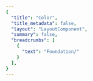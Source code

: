 ```yaml
---
{
  "title": "Color",
  "title_metadata": false,
  "layout": "LayoutComponent",
  "summary": false,
  "breadcrumbs": [
    {
      "text": "Foundation/"
    }
  ],
}
---
```

<cdr-doc-tabs :labels="['Overview', 'Guidelines', 'Resources']">
<template slot="Overview">
<cdr-doc-table-of-contents-shell>
  

Color design tokens store the fundamental color decisions of REI’s visual language:
  - Naming entities to store visual design attributes such as color specifications
  - Replacing hard-coded values such as hex values for color
  - Maintaining a scalable and consistent visual system for UI development
  - Delivering updates to the brand identity with minimal impact to the code
  - Specifying a hierarchical and semantically defined system


## Color Tokens

### Web and Mobile
List of color tokens with descriptions and values. Web and mobile color tokens have identical hex values but the naming pattern differs. For example, color token names are:
  - **For Web:** cdr-color-text-primary-lightmode 
  - **For Android:** cdr_color_text_primary_lightmode

#### Background
| Token              | Token Name and Usage                   | Token Values        |
| :----------------- | :------------------------------------- | :------------------ |
| `CSS code` | **cdr-color-background-form-input-lightmode** <br>Only use for light background color - lightest value    | #ffffff <br>r255  g255  b255  |
| `CSS code` | **cdr-color-background-lighter** <br>Only use for light background color - value is between light and lightest   | #fafafa <br>r250  g250  b250  |
| `CSS code` | **cdr-color-background-light** <br>Only use for light background color <br>  | #f7f7f7 <br>r247  g247  b247  |
| `CSS code` | **cdr-color-background-dark** <br>Only use for dark background color   | #292929 <br>r41  g41  b41  |
| `CSS code` | **cdr-color-background-darker** <br>Only use for dark background color - darkest value   | #1a1a1a <br>r26  g26  b26  |

<br>
#### Typography Colors
##### Text or Foreground Colors on Light Backgrounds
| Token              | Token Name and Usage                   | Token Values        |
| :----------------- | :------------------------------------- | :------------------ |
| `CSS code` | **cdr-color-text-primary-lightmode** <br>Primary body text color on a light background    | #292929<br>r41  g41  b41  |
| `CSS code` | **cdr-color-text-secondary-lightmode** <br>Secondary or supplemental text color on a light background   | #616161<br>r97  g97  b97  |
| `CSS code` | **cdr-color-text-link-lightmode** <br>Link text color on a light background   | #3278ae<br>r50  g120  b174  |
| `CSS code` | **cdr-color-text-disabled-lightmode** <br>Disabled text color for interactive UI elements on a light background   | #b8b8b8<br>r184  g184  b184  |
| `CSS code` | **cdr-color-text-error-lightmode** <br>Error text color on a light background   | #b5292b<br>r181  g41  b43  |

<br>

##### Text or Foreground Colors on Dark Backgrounds
| Token              | Token Name and Usage                   | Token Values        |
| :----------------- | :------------------------------------- | :------------------ |
| `CSS code` | **cdr-color-text-primary-darkmode** <br>Primary body text color on a dark background     | #fafafa<br>r250  g250  b250  |
| `CSS code` | **cdr-color-text-secondary-darkmode** <br>Secondary or supplemental text color on a dark background    | #999999<br>r153  g153  b153  |
| `CSS code` | **cdr-color-text-link-darkmode** <br>Link text color on a dark background    | #5197cd<br>r81  g151  b205  |
| `CSS code` | **cdr-color-text-disabled-darkmode** <br>Disabled text color for interactive UI elements on a dark background    | #616161<br>r97  g97  b97  |
| `CSS code` | **cdr-color-text-error-darkmode** <br>Error text color on a dark background     | #e86868<br>r232  g104  b104  |


<br>
#### Forms Colors
##### Text and Backgrounds for Forms on Light Backgrounds
| Token              | Token Name and Usage                   | Token Values        |
| :----------------- | :------------------------------------- | :------------------ |
| `CSS code` | **cdr-color-text-form-label-lightmode** <br>Label text color for forms on a light background. Can also be used for input entry text    | #292929<br>r41  g41  b41  |
| `CSS code` | **cdr-color-text-form-placeholder-lightmode** <br>Placeholder text color for forms on a light background     | #616161<br>r97  g97  b97  |
| `CSS code` | **cdr-color-text-form-disabled-lightmode** <br>Disabled text color for forms on a light background     | #b8b8b8<br>r184  g184  b184  |
| `CSS code` | **cdr-color-background-form-lightmode** <br>Light background color for forms    | #ffffff<br>r255  g255  b255  |
| `CSS code` | **cdr-color-background-form-input-lightmode** <br>Light background color for input control    | #ffffff<br>r255  g255  b255  |

<br>

##### Text and Backgrounds for Forms on Dark Backgrounds
| Token              | Token Name and Usage                   | Token Values        |
| :----------------- | :------------------------------------- | :------------------ |
| `CSS code` | **cdr-color-text-form-label-darkmode** <br>Label text color for forms on a dark background. Can also be used for input entry text    | #fafafa<br>r250  g250  b250   |
| `CSS code` | **cdr-color-text-form-placeholder-darkmode** <br>Placeholder text color for forms on a dark background     | #999999<br>r153  g153  b153   |
| `CSS code` | **cdr-color-text-form-disabled-darkmode** <br>Disabled text color for forms on a dark background     | #616161<br>r97  g97  b97   |
| `CSS code` | **cdr-color-background-form-darkmode** <br>Dark background color for forms    | #292929<br>r41  g41  b41  |
| `CSS code` | **cdr-color-background-form-input-darkmode** <br>Dark background color for input control    | #292929<br>r41  g41  b41  |

<br>

#### Border Colors
##### For Light Backgrounds
| Token              | Token Name and Usage                   | Token Values        |
| :----------------- | :------------------------------------- | :------------------ |
| `CSS code` | **cdr-color-border-primary-lightmode** <br>Primary border color for light background    | #616161<br>r97  g97  b97  |
| `CSS code` | **cdr-color-border-secondary-lightmode** <br>Secondary border color for light background    | #b8b8b8<br>r184  g184  b184  |
| `CSS code` | **cdr-color-border-disabled-lightmode** <br>Border color for disabled state for light background     | #dadada<br>r218  g218  b218  |
| `CSS code` | **cdr-color-border-error-lightmode** <br>Border color for error validation state for light background     | #e86868<br>r232  g104  b104  |
| `CSS code` | **cdr-color-border-selected-lightmode** <br>     | #2b6692<br><nobr>r43  g102  b146  |

<br>

##### For Dark Backgrounds
| Token              | Token Name and Usage                   | Token Values        |
| :----------------- | :------------------------------------- | :------------------ |
| `CSS code` | **cdr-color-border-secondary-darkmode** <br>Secondary border color for dark background    | #999999<br>r153  g153  b153   | 


<br>

</cdr-doc-table-of-contents-shell>
</template>




<template slot="Guidelines">
<cdr-doc-table-of-contents-shell>

Cedar offers a range of colors designed to be accessed, understood, and used by all people regardless of their age, background, or ability. We meet or exceed color contrast [WCAG AA accessibility standards](https://www.w3.org/WAI/standards-guidelines/wcag/).

## Examples
<do-dont :examples="[
  {
    type: 'do',
    image: 'color-illustrations/color_1_do.png',
    caption: 'use approved background colors to separate content areas'
  },
  {
    type: 'dont',
    image: 'color-illustrations/color_1_dont.png',
    caption: 'use accent colors as backgrounds'
  }
]" />

<br>

<do-dont :examples="[
  {
    type: 'do',
    image: 'color-illustrations/color_2_do.png',
    caption: 'arrange background colors to promote page hierarchy by minimizing shifts in background'
  },
  {
    type: 'dont',
    image: 'color-illustrations/color_2_dont.png',
    caption: 'alternate background colors in visually jarring ways'
  }
]" />

<br>

## Accessibility 
Text choices should be paired with their corresponding background color to ensure accessibility. Legend descriptions for WCAG contrast ratios requirements are:
  - **AAA:** 7:1 for normal text and 4.5:1 for large text 
  - **AA:** 4.5:1 for normal text and 3:1 for large text
  - **AA-LG:** Only for large text, graphical objects and user interface components

Note: Large text is defined as 18 point (typically 24px) or larger or with bold style, 14 point (typically 18.66px) or larger

<br>

### For Light Backgrounds
WCAG color contrast ratios for frequently used Cedar color tokens for text or foreground colors on light background colors.

#### cdr-color-background-lightest
<table>
  <tbody>
    <tr>
      <td> <cdr-img class="cdr-doc-article-img" :src="$withBase(`/color-illustrations/wcag_rating_bkgnd_lightest_primary_4-3.png`)"/> </td>
      <td>cdr-color-text-primary-lightmode  <br>AAA 14.55:1  </td>
    </tr>
    <tr>
      <td> <cdr-img class="cdr-doc-article-img" :src="$withBase(`/color-illustrations/wcag_rating_bkgnd_lightest_secondary_4-3.png`)"/> </td>
      <td>cdr-color-text-secondary-lightmode <br>AA 6.19:1 </td>
    </tr>
    <tr>
      <td> <cdr-img class="cdr-doc-article-img" :src="$withBase(`/color-illustrations/wcag_rating_bkgnd_lightest_link_4-3.png`)"/> </td>
      <td>cdr-color-text-link-lightmode <br>AA 4.74:1 </td>
    </tr>
    <tr>
      <td> <cdr-img class="cdr-doc-article-img" :src="$withBase(`/color-illustrations/wcag_rating_bkgnd_lightest_error_4-3.png`)"/> </td>
      <td>cdr-color-text-error-lightmode <br>AA 6.33:1 </td>
    </tr>
    <tr>
      <td> <cdr-img class="cdr-doc-article-img" :src="$withBase(`/color-illustrations/wcag_rating_bkgnd_lightest_disabled_4-3.png`)"/> </td>
      <td>cdr-color-text-disabled-lightmode <br>FAIL 1.98:1 </td>
    </tr>
  </tbody>
</table>

<br>

#### cdr-color-background-lighter
<table>
  <tbody>
    <tr>
      <td> <cdr-img class="cdr-doc-article-img" :src="$withBase(`/color-illustrations/wcag_rating_bkgnd_lighter_primary_4-3.png`)"/> </td>
      <td>cdr-color-text-primary-lightmode  <br>AAA 13.94:1   </td>
    </tr>
    <tr>
      <td> <cdr-img class="cdr-doc-article-img" :src="$withBase(`/color-illustrations/wcag_rating_bkgnd_lighter_secondary_4-3.png`)"/> </td>
      <td>cdr-color-text-secondary-lightmode <br>AA 5.93:1   </td>
    </tr>
    <tr>
      <td> <cdr-img class="cdr-doc-article-img" :src="$withBase(`/color-illustrations/wcag_rating_bkgnd_lighter_link_4-3.png`)"/> </td>
      <td>cdr-color-text-link-lightmode <br>AA 4.54:1  </td>
    </tr>
    <tr>
      <td> <cdr-img class="cdr-doc-article-img" :src="$withBase(`/color-illustrations/wcag_rating_bkgnd_lighter_error_4-3.png`)"/> </td>
      <td>cdr-color-text-error-lightmode <br>AA 6.07:1 </td>
    </tr>
    <tr>
      <td> <cdr-img class="cdr-doc-article-img" :src="$withBase(`/color-illustrations/wcag_rating_bkgnd_lighter_disabled_4-3.png`)"/> </td>
      <td>cdr-color-text-disabled-lightmode <br>FAIL 1.90:1 </td>
    </tr>
  </tbody>
</table>

<br>

#### cdr-color-background-light
<table>
  <tbody>
    <tr>
      <td> <cdr-img class="cdr-doc-article-img" :src="$withBase(`/color-illustrations/wcag_rating_bkgnd_light_primary_4-3.png`)"/> </td>
      <td>cdr-color-text-primary-lightmode  <br>AAA 13.58:1  </td>
    </tr>
    <tr>
      <td> <cdr-img class="cdr-doc-article-img" :src="$withBase(`/color-illustrations/wcag_rating_bkgnd_light_secondary_4-3.png`)"/> </td>
      <td>cdr-color-text-secondary-lightmode <br>AA 5.78:1  </td>
    </tr>
    <tr>
      <td> <cdr-img class="cdr-doc-article-img" :src="$withBase(`/color-illustrations/wcag_rating_bkgnd_light_link_4-3.png`)"/> </td>
      <td>cdr-color-text-link-lightmode <br>AA-LG 4.42:1 </td>
    </tr>
    <tr>
      <td> <cdr-img class="cdr-doc-article-img" :src="$withBase(`/color-illustrations/wcag_rating_bkgnd_light_error_4-3.png`)"/> </td>
      <td>cdr-color-text-error-lightmode <br>AA 5.91:1 </td>
    </tr>
    <tr>
      <td> <cdr-img class="cdr-doc-article-img" :src="$withBase(`/color-illustrations/wcag_rating_bkgnd_light_disabled_4-3.png`)"/> </td>
      <td>cdr-color-text-disabled-lightmode <br>FAIL 1.85:1  </td>
    </tr>
  </tbody>
</table> 

<br>


### For Dark Backgrounds
WCAG color contrast ratios for frequently used Cedar color tokens for text or foreground colors on dark background colors.

#### cdr-color-background-dark
<table>
  <tbody>
    <tr>
      <td> <cdr-img class="cdr-doc-article-img" :src="$withBase(`/color-illustrations/wcag_rating_bkgnd_dark_primary_4-3.png`)"/> </td>
      <td>cdr-color-text-primary-darkmode  <br>AAA 13.94:1 </td>
    </tr>
    <tr>
      <td> <cdr-img class="cdr-doc-article-img" :src="$withBase(`/color-illustrations/wcag_rating_bkgnd_dark_secondary_4-3.png`)"/> </td>
      <td>cdr-color-text-secondary-darkmode <br>AA 5.11:1 </td>
    </tr>
    <tr>
      <td> <cdr-img class="cdr-doc-article-img" :src="$withBase(`/color-illustrations/wcag_rating_bkgnd_dark_link_4-3.png`)"/> </td>
      <td>cdr-color-text-link-darkmode <br>AA 4.61:1  </td>
    </tr>
    <tr>
      <td> <cdr-img class="cdr-doc-article-img" :src="$withBase(`/color-illustrations/wcag_rating_bkgnd_dark_error_4-3.png`)"/> </td>
      <td>cdr-color-text-error-darkmode <br>AA 4.58:1 </td>
    </tr>
    <tr>
      <td> <cdr-img class="cdr-doc-article-img" :src="$withBase(`/color-illustrations/wcag_rating_bkgnd_dark_disabled_4-3.png`)"/> </td>
      <td>cdr-color-text-disabled-darkmode <br>FAIL 2.35:1  </td>
    </tr>
  </tbody>
</table>

<br>

#### cdr-color-background-darker
<table>
  <tbody>
    <tr>
      <td> <cdr-img class="cdr-doc-article-img" :src="$withBase(`/color-illustrations/wcag_rating_bkgnd_darker_primary_4-3.png`)"/> </td>
      <td>cdr-color-text-primary-darkmode  <br>AAA 16.67:1 </td>
    </tr>
    <tr>
      <td> <cdr-img class="cdr-doc-article-img" :src="$withBase(`/color-illustrations/wcag_rating_bkgnd_darker_secondary_4-3.png`)"/> </td>
      <td>cdr-color-text-secondary-darkmode <br>AA 6.11:1 </td>
    </tr>
    <tr>
      <td> <cdr-img class="cdr-doc-article-img" :src="$withBase(`/color-illustrations/wcag_rating_bkgnd_darker_link_4-3.png`)"/> </td>
      <td>cdr-color-text-link-darkmode <br>AA 5.52:1  </td>
    </tr>
    <tr>
      <td> <cdr-img class="cdr-doc-article-img" :src="$withBase(`/color-illustrations/wcag_rating_bkgnd_darker_error_4-3.png`)"/> </td>
      <td>cdr-color-text-error-darkmode <br>AA 5.48:1 </td>
    </tr>
    <tr>
      <td> <cdr-img class="cdr-doc-article-img" :src="$withBase(`/color-illustrations/wcag_rating_bkgnd_darker_disabled_4-3.png`)"/> </td>
      <td>cdr-color-text-disabled-darkmode <br>FAIL 2.81:1  </td>
    </tr>
  </tbody>
</table>

<br>

</cdr-doc-table-of-contents-shell>
</template>




<template slot="Resources">
<cdr-doc-table-of-contents-shell>

## Color Options
Color options are part of the Cedar base color palette. You will find these colors in use throughout Cedar components and design recommendations. Developer note: Please use the variables in your code instead of hex values, as it ensures that your application will stay current.

### Color Option List

#### Grey Colors
Grey colors support the cohesive use of typography, backgrounds, and borders across the digital ecosystem. 

*TBD - Table for grey colors*

<br>

#### Tan Colors
Tan or brand colors are core to the co-op. They’re often used as backgrounds when an experience calls for a stronger brand impression.

*TBD - Table for tan colors*

<br>

#### Blue Colors
Blue colors are used in a variety of scenarios such as:
  - Prompting user actions 
  - Communicate informational messaging
  - Indicate links within body copy

*TBD - Table for blue colors*

<br>

#### Green Colors
Green colors are used in a variety of scenarios such as providing feedback for successful form submission.

*TBD - Table for green colors*

<br>

#### Red Colors
Red colors are used in a variety of scenarios such as:
  - Announcing sale items 
  - Communicate error messaging

*TBD - Table for red colors*

<br>

#### Yellow Colors
Yellow colors are used in a variety of scenarios such as providing feedback for warning messages.

*TBD - Table for yellow colors*

<br>

<br>

</cdr-doc-table-of-contents-shell>
</template>
</cdr-doc-tabs>
